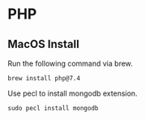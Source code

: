 # PHP

## MacOS Install

Run the following command via brew.

```
brew install php@7.4
```

Use pecl to install mongodb extension.

```
sudo pecl install mongodb
```
